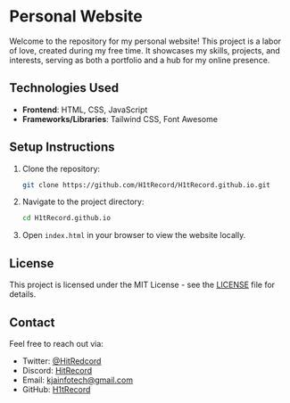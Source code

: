 # Personal Website

Welcome to the repository for my personal website! This project is a labor of love, created during my free time. It showcases my skills, projects, and interests, serving as both a portfolio and a hub for my online presence.

## Technologies Used
- **Frontend**: HTML, CSS, JavaScript
- **Frameworks/Libraries**: Tailwind CSS, Font Awesome

## Setup Instructions
1. Clone the repository:
   ```bash
   git clone https://github.com/H1tRecord/H1tRecord.github.io.git
   ```
2. Navigate to the project directory:
   ```bash
   cd H1tRecord.github.io
   ```
3. Open `index.html` in your browser to view the website locally.

## License
This project is licensed under the MIT License - see the [LICENSE](LICENSE) file for details.

## Contact
Feel free to reach out via:
- Twitter: [@HitRedcord](https://twitter.com/HitRedcord)
- Discord: [HitRecord](https://discord.com)
- Email: [kjainfotech@gmail.com](mailto:kjainfotech@gmail.com)
- GitHub: [H1tRecord](https://github.com/H1tRecord)